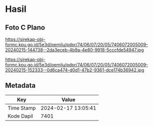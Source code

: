 # Hasil

## Foto C Plano

https://sirekap-obj-formc.kpu.go.id/5e3d/pemilu/pdpr/74/06/07/20/05/7406072005009-20240215-144738--2da3eceb-4b9a-4e80-9918-5cccfde54947.jpg

https://sirekap-obj-formc.kpu.go.id/5e3d/pemilu/pdpr/74/06/07/20/05/7406072005009-20240215-152333--0d6ca474-d0d1-47b2-9361-dce174b36942.jpg


## Metadata

| Key        | Value               |
| ---------- | ------------------- |
| Time Stamp | 2024-02-17 13:05:41 |
| Kode Dapil | 7401                |



